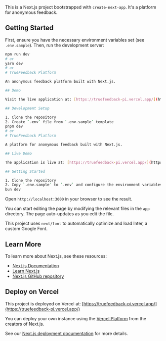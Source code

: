 This is a Next.js project bootstrapped with `create-next-app`.  It's a platform for anonymous feedback.

## Getting Started

First, ensure you have the necessary environment variables set (see `.env.sample`).  Then, run the development server:

```bash
npm run dev
# or
yarn dev
# or
# TrueFeedback Platform

An anonymous feedback platform built with Next.js.

## Demo

Visit the live application at: [https://truefeedback-pi.vercel.app/](https://truefeedback-pi.vercel.app/)

## Development Setup

1. Clone the repository
2. Create `.env` file from `.env.sample` template
pnpm dev
# or
# TrueFeedback Platform

A platform for anonymous feedback built with Next.js.

## Live Demo

The application is live at: [https://truefeedback-pi.vercel.app/](https://truefeedback-pi.vercel.app/)

## Getting Started

1. Clone the repository
2. Copy `.env.sample` to `.env` and configure the environment variables
bun dev
```

Open `http://localhost:3000` in your browser to see the result.

You can start editing the page by modifying the relevant files in the `app` directory. The page auto-updates as you edit the file.

This project uses `next/font` to automatically optimize and load Inter, a custom Google Font.

## Learn More

To learn more about Next.js, see these resources:

- [Next.js Documentation](https://nextjs.org/docs)
- [Learn Next.js](https://nextjs.org/learn)
- [Next.js GitHub repository](https://github.com/vercel/next.js/)


## Deploy on Vercel

This project is deployed on Vercel at: [https://truefeedback-pi.vercel.app/](https://truefeedback-pi.vercel.app/)

You can deploy your own instance using the [Vercel Platform](https://vercel.com/new?utm_medium=default-template&filter=next.js&utm_source=create-next-app&utm_campaign=create-next-app-readme) from the creators of Next.js.

See our [Next.js deployment documentation](https://nextjs.org/docs/deployment) for more details.
